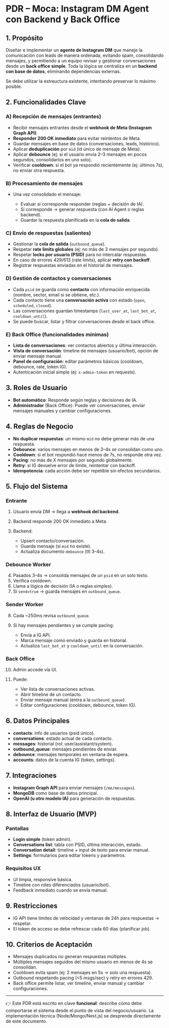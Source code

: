 # PDR – Moca: Instagram DM Agent con Backend y Back Office

## 1. Propósito

Diseñar e implementar un **agente de Instagram DM** que maneje la comunicación con leads de manera ordenada, evitando spam, consolidando mensajes, y permitiendo a un equipo revisar y gestionar conversaciones desde un **back office simple**. Toda la lógica se centraliza en un **backend con base de datos**, eliminando dependencias externas.

Se debe utilizar la estreuctura existente, intentando preservar lo máximo posible.

## 2. Funcionalidades Clave

### A) Recepción de mensajes (entrantes)

* Recibir mensajes entrantes desde el **webhook de Meta (Instagram Graph API)**.
* **Responder 200 OK inmediato** para evitar reintentos de Meta.
* Guardar mensajes en base de datos (conversaciones, leads, histórico).
* Aplicar **deduplicación** por `mid` (id único de mensaje de Meta).
* Aplicar **debounce** (ej: si el usuario envía 2–3 mensajes en pocos segundos, consolidarlos en uno solo).
* Verificar **cooldown**: si el bot ya respondió recientemente (ej: últimos 7s), no enviar otra respuesta.

### B) Procesamiento de mensajes

* Una vez consolidado el mensaje:

  * Evaluar si corresponde responder (reglas + decisión de IA).
  * Si corresponde → generar respuesta (con AI Agent o reglas backend).
  * Guardar la respuesta planificada en la **cola de salida**.

### C) Envío de respuestas (salientes)

* Gestionar la **cola de salida** (`outbound_queue`).
* Respetar **rate limits globales** (ej: no más de 3 mensajes por segundo).
* Respetar **locks por usuario (PSID)** para no intercalar respuestas.
* En caso de errores 429/613 (rate limits), aplicar **retry con backoff**.
* Registrar respuestas enviadas en el historial de mensajes.

### D) Gestión de contactos y conversaciones

* Cada `psid` se guarda como **contacto** con información enriquecida (nombre, sector, email si se obtiene, etc.).
* Cada contacto tiene una **conversación activa** con estado (`open`, `scheduled`, `closed`).
* Las conversaciones guardan timestamps (`last_user_at`, `last_bot_at`, `cooldown_until`).
* Se puede buscar, listar y filtrar conversaciones desde el back office.

### E) Back Office (funcionalidades mínimas)

* **Lista de conversaciones**: ver contactos abiertos y última interacción.
* **Vista de conversación**: timeline de mensajes (usuario/bot), opción de enviar mensaje manual.
* **Panel de configuración**: editar parámetros básicos (cooldown, debounce, rate, token IG).
* Autenticación inicial simple (ej: `x-admin-token` en requests).

## 3. Roles de Usuario

* **Bot automático**: Responde según reglas y decisiones de IA.
* **Administrador** (Back Office): Puede ver conversaciones, enviar mensajes manuales y cambiar configuraciones.

## 4. Reglas de Negocio

* **No duplicar respuestas**: un mismo `mid` no debe generar más de una respuesta.
* **Debounce**: varios mensajes en menos de 3–4s se consolidan como uno.
* **Cooldown**: si el bot respondió hace menos de 7s, no responde otra vez.
* **Pacing**: no más de X mensajes por segundo globalmente.
* **Retry**: si IG devuelve error de límite, reintentar con backoff.
* **Idempotencia**: cada acción debe ser repetible sin efectos secundarios.

## 5. Flujo del Sistema

### Entrante

1. Usuario envía DM → llega a **webhook del backend**.
2. Backend responde 200 OK inmediato a Meta.
3. Backend:

   * Upsert contacto/conversación.
   * Guarda mensaje (si `mid` no existe).
   * Actualiza documento `debounce` (ttl 3–4s).

### Debounce Worker

4. Pasados 3–4s → consolida mensajes de un `psid` en un solo texto.
5. Verifica cooldown.
6. Llama a lógica de decisión (IA o reglas simples).
7. Si `send=true` → guarda mensajes en `outbound_queue`.

### Sender Worker

8. Cada \~250ms revisa `outbound_queue`.
9. Si hay mensajes pendientes y se cumple pacing:

   * Envía a IG API.
   * Marca mensaje como enviado y guarda en historial.
   * Actualiza `last_bot_at` y `cooldown_until` en la conversación.

### Back Office

10. Admin accede vía UI.
11. Puede:

    * Ver lista de conversaciones activas.
    * Abrir timeline de un contacto.
    * Enviar mensaje manual (entra a la `outbound_queue`).
    * Editar configuraciones (cooldown, debounce, token IG).

## 6. Datos Principales

* **contacts**: info de usuarios (psid único).
* **conversations**: estado actual de cada contacto.
* **messages**: historial (rol: user/assistant/system).
* **outbound\_queue**: mensajes pendientes de enviar.
* **debounce**: mensajes temporales en ventana de espera.
* **accounts**: datos de la cuenta IG (token, settings).

## 7. Integraciones

* **Instagram Graph API** para enviar mensajes (`/me/messages`).
* **MongoDB** como base de datos principal.
* **OpenAI (u otro modelo IA)** para generación de respuestas.

## 8. Interfaz de Usuario (MVP)

### Pantallas

* **Login simple** (token admin).
* **Conversations list**: tabla con PSID, última interacción, estado.
* **Conversation detail**: timeline + input de texto para enviar manual.
* **Settings**: formularios para editar tokens y parámetros.

### Requisitos UX

* UI limpia, responsive básica.
* Timeline con roles diferenciados (usuario/bot).
* Feedback inmediato cuando se envía manual.

## 9. Restricciones

* IG API tiene límites de velocidad y ventanas de 24h para respuestas → respetar.
* El token de acceso se debe refrescar cada 60 días (planificar job).

## 10. Criterios de Aceptación

* Mensajes duplicados no generan respuestas múltiples.
* Múltiples mensajes seguidos del mismo usuario en menos de 4s se consolidan.
* Cooldown evita spam (ej: 2 mensajes en 5s → solo una respuesta).
* Outbound respetando pacing (<5 msgs/sec) y retry en errores 429.
* Back office permite listar, ver timeline, enviar manual y cambiar configuraciones.

---

👉 Este PDR está escrito en clave **funcional**: describe cómo debe comportarse el sistema desde el punto de vista del negocio/usuario. La implementación técnica (Node/Mongo/Next.js) se desprende directamente de este documento.
